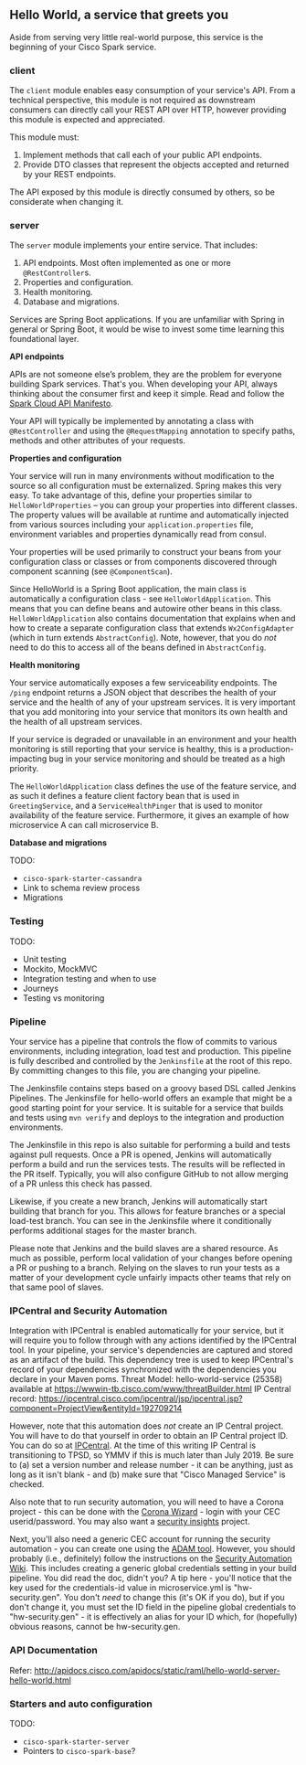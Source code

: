 ## Hello World, a service that greets you

Aside from serving very little real-world purpose, this service is the beginning of your Cisco Spark service.


### client

The `client` module enables easy consumption of your service's API. From a technical perspective, this module is not required as downstream consumers can directly call your REST API over HTTP, however providing this module is expected and appreciated.

This module must:

1. Implement methods that call each of your public API endpoints.
2. Provide DTO classes that represent the objects accepted and returned by your REST endpoints.

The API exposed by this module is directly consumed by others, so be considerate when changing it.

### server

The `server` module implements your entire service. That includes:

1. API endpoints. Most often implemented as one or more `@RestController`s.
2. Properties and configuration.
3. Health monitoring.
4. Database and migrations.

Services are Spring Boot applications. If you are unfamiliar with Spring in general or Spring Boot, it would be wise to invest some time learning this foundational layer.

**API endpoints**

APIs are not someone else’s problem, they are the problem for everyone building Spark services. That's you. When developing your API, always thinking about the consumer first and keep it simple. Read and follow the [Spark Cloud API Manifesto](https://wiki.cisco.com/display/S4D/Spark+Cloud+API+Manifesto).

Your API will typically be implemented by annotating a class with `@RestController` and using the `@RequestMapping` annotation to specify paths, methods and other attributes of your requests.

**Properties and configuration**

Your service will run in many environments without modification to the source so all configuration must be externalized. Spring makes this very easy. To take advantage of this, define your properties similar to `HelloWorldProperties` – you can group your properties into different classes. The property values will be available at runtime and automatically injected from various sources including your `application.properties` file, environment variables and properties dynamically read from consul.

Your properties will be used primarily to construct your beans from your configuration class or classes or from components discovered through component scanning (see `@ComponentScan`).

Since HelloWorld is a Spring Boot application, the main class is automatically a configuration class - see `HelloWorldApplication`. This means that you can define beans and autowire other beans in this class. `HelloWorldApplication` also contains documentation that explains when and how to create a separate configuration class that extends `Wx2ConfigAdapter` (which in turn extends `AbstractConfig`). Note, however, that you do *not* need to do this to access all of the beans defined in `AbstractConfig`.

**Health monitoring**

Your service automatically exposes a few serviceability endpoints. The `/ping` endpoint returns a JSON object that describes the health of your service and the health of any of your upstream services. It is very important that you add monitoring into your service that monitors its own health and the health of all upstream services.

If your service is degraded or unavailable in an environment and your health monitoring is still reporting that your service is healthy, this is a production-impacting bug in your service monitoring and should be treated as a high priority.

The `HelloWorldApplication` class defines the use of the feature service, and as such it defines a feature client factory bean that is used in `GreetingService`, and a `ServiceHealthPinger` that is used to monitor availability of the feature service. Furthermore, it gives an example of how microservice A can call microservice B.

**Database and migrations**

TODO:

* `cisco-spark-starter-cassandra`
* Link to schema review process
* Migrations

### Testing

TODO:

* Unit testing
* Mockito, MockMVC
* Integration testing and when to use
* Journeys
* Testing vs monitoring

### Pipeline

Your service has a pipeline that controls the flow of commits to various environments, including integration, load test and production. This pipeline is fully described and controlled by the `Jenkinsfile` at the root of this repo. By committing changes to this file, you are changing your pipeline.

The Jenkinsfile contains steps based on a groovy based DSL called Jenkins Pipelines. The Jenkinsfile for hello-world offers an example that might be a good starting point for your service. It is suitable for a service that builds and tests using `mvn verify` and deploys to the integration and production environments.

The Jenkinsfile in this repo is also suitable for performing a build and tests against pull requests. Once a PR is opened, Jenkins will automatically perform a build and run the services tests. The results will be reflected in the PR itself. Typically, you will also configure GitHub to not allow merging of a PR unless this check has passed.

Likewise, if you create a new branch, Jenkins will automatically start building that branch for you. This allows for feature branches or a special load-test branch. You can see in the Jenkinsfile where it conditionally performs additional stages for the master branch.

Please note that Jenkins and the build slaves are a shared resource. As much as possible, perform local validation of your changes before opening a PR or pushing to a branch. Relying on the slaves to run your tests as a matter of your development cycle unfairly impacts other teams that rely on that same pool of slaves. 

### IPCentral and Security Automation

Integration with IPCentral is enabled automatically for your service, but it will require you to follow through with any actions identified by the IPCentral tool. In your pipeline, your service's dependencies are captured and stored as an artifact of the build. This dependency tree is used to keep IPCentral's record of your dependencies synchronized with the dependencies you declare in your Maven poms.
Threat Model: hello-world-service (25358) available at https://wwwin-tb.cisco.com/www/threatBuilder.html
IP Central record: https://ipcentral.cisco.com/ipcentral/jsp/ipcentral.jsp?component=ProjectView&entityId=192709214

However, note that this automation does *not* create an IP Central project. You will have to do that yourself in order to obtain an IP Central project ID. You can do so at [IPCentral](https://ipcentral.cisco.com/ipcentral/jsp/ipcentral.jsp). At the time of this writing IP Central is transitioning to TPSD, so YMMV if this 
is much later than July 2019. Be sure to (a) set a version number and release number - it can be anything, just as long as it isn't blank - and (b) make sure that "Cisco Managed Service" is checked. 

Also note that to run security automation, you will need to have a Corona project - this can be done with the [Corona Wizard](https://corona.cisco.com/wizard.html) - login with your CEC userid/password. You may also want a [security insights](https://wwwin-si.cisco.com/) project.

Next, you'll also need a generic CEC account for running the security automation - you can create one using the [ADAM tool](http://adam.cisco.com/). However, you should probably (i.e., definitely) follow the instructions on the [Security Automation Wiki](https://confluence-eng-gpk2.cisco.com/conf/display/WBXT/Automation). This includes creating a generic global credentials setting in your build pipeline. You did read the doc, didn't you?
A tip here - you'll notice that the key used for the credentials-id value in microservice.yml is "hw-security.gen". You don't *need* to change this (it's OK if you do), but if you don't change it, you must set the ID field in the pipeline global credentials to "hw-security.gen" - it is effectively an alias for your ID which, for (hopefully) obvious reasons, cannot be hw-security.gen. 



### API Documentation
Refer: http://apidocs.cisco.com/apidocs/static/raml/hello-world-server-hello-world.html

### Starters and auto configuration
 
TODO:

* `cisco-spark-starter-server`
* Pointers to `cisco-spark-base`?
